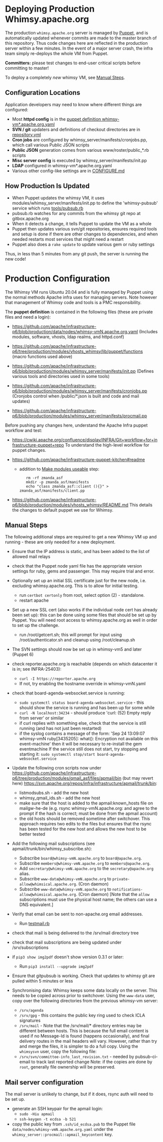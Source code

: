 Deploying Production Whimsy.apache.org
==========

The production `whimsy.apache.org` server is managed by [Puppet](puppetnode), and
is automatically updated whenever commits are made to the master branch
of this repository.  Thus code changes here are reflected in the production
server within a few minutes.  In the event of a major server crash, the
infra team simply re-deploys the whole VM from Puppet.

**Committers:** please test changes to end-user critical scripts before
committing to master!

To deploy a completely _new_ whimsy VM, see [Manual Steps](#manual-steps).

Configuration Locations
----
Application developers may need to know where different things are configured:

- Most **httpd config** is in the [puppet definition whimsy-vm*.apache.org.yaml](#puppetnode)
- **SVN / git** updaters and definitions of checkout directories are in [repository.yml](repository.yml)
- **Cron jobs** are configured by whimsy_server/manifests/cronjobs.pp, which call various Public JSON scripts
- **Public JSON** generation comes from various www/roster/public_*.rb scripts
- **Misc server config** is executed by whimsy_server/manifests/init.pp
- **LDAP** configured in whimsy-vm*.apache.org.yaml
- Various other config-like settings are in [CONFIGURE.md](./CONFIGURE.md)

How Production Is Updated
----

- When Puppet updates the whimsy VM, it uses modules/whimsy_server/manifests/init.pp
  to define the 'whimsy-pubsub' service which runs [tools/pubsub.rb](tools/pubsub.rb)
- pubsub.rb watches for any commits from the whimsy git repo at gitbox.apache.org
- When it detects a change, it tells Puppet to update the VM as a whole
- Puppet then updates various svn/git repositories, ensures required tools and setup
  is done if there are other changes to dependencies, and when needed restarts most
  services that might need a restart
- Puppet also does a `rake update` to update various gem or ruby settings

Thus, in less than 5 minutes from any git push, the server is running the new code!


Production Configuration
==========

The Whimsy VM runs Ubuntu 20.04 and is fully managed by Puppet using
the normal methods Apache infra uses for managing servers.  Note however
that management of Whimsy code and tools is a PMC responsibility.

<a name="puppetnode"></a>
The **puppet definition** is contained in the following files (these are private files and need a login):

 * https://github.com/apache/infrastructure-p6/blob/production/data/nodes/whimsy-vmN.apache.org.yaml (Includes modules, software, vhosts, ldap realms, and httpd.conf)

 * https://github.com/apache/infrastructure-p6/tree/production/modules/vhosts_whimsy/lib/puppet/functions (macro functions used above)

 * https://github.com/apache/infrastructure-p6/blob/production/modules/whimsy_server/manifests/init.pp (Defines various tools and directories used in some tools)

 * https://github.com/apache/infrastructure-p6/blob/production/modules/whimsy_server/manifests/cronjobs.pp (Cronjobs control when /public/*.json is built and code and mail updates)

 * https://github.com/apache/infrastructure-p6/blob/production/modules/whimsy_server/manifests/procmail.pp

Before pushing any changes here, understand the Apache Infra puppet workflow and test:

 * https://cwiki.apache.org/confluence/display/INFRA/Git+workflow+for+infrastructure-puppet+repo
   To understand the high-level workflow for puppet changes.

 * https://github.com/apache/infrastructure-puppet-kitchen#readme
   * addition to [Make modules useable](https://github.com/apache/infrastructure-puppet-kitchen#make-modules-useable) step:

            rm -rf zmanda_asf
            mkdir -p zmanda_asf/manifests
            echo "class zmanda_asf::client (){}" > zmanda_asf/manifests/client.pp

 * https://github.com/apache/infrastructure-p6/blob/production/modules/vhosts_whimsy/README.md
   This details the changes to default puppet we use for Whimsy.

Manual Steps
------------

The following additional steps are required to get a new Whimsy VM up
and running - these are only needed for a new deployment.

 * Ensure that the IP address is static, and has been added to the list of allowed mail relays
 * check that the Puppet node yaml file has the appropriate version settings for ruby, gems and passenger. This may require trial and error.
 * Optionally set up an initial SSL certificate just for the new node, i.e. excluding whimsy.apache.org. This is to allow for initial testing.
   * run `certbot certonly` from root, select option (2) - standalone.
   * restart apache
 * Set up a new SSL cert (also works if the individual node cert has already been set up): this can be done using some files that should be set up by Puppet. You will need root access to whimsy.apache.org as well in order to set up the challenge.
   * run /root/getcert.sh; this will prompt for input using /root/authenticator.sh and cleanup using /root/cleanup.sh

 * The SVN settings should now be set up in whimsy-vm5 and later (Puppet 6)

 * check reporter.apache.org is reachable (depends on which datacenter it is in; see INFRA-25403):
   * `curl -I https://reporter.apache.org`
   * If not, try enabling the hostname override in whimsy-vmN.yaml
 * check that board-agenda-websocket.service is running:
   * `sudo systemctl status board-agenda-websocket.service` - this should show the service is running and has been up for some while
   * `curl -N localhost:34234` - should produce 'curl: (52) Empty reply from server' or similar
   * if curl replies with something else, check that the service is still running (and has not just been restarted)
   * if the syslog contains a message of the form:
     'Sep 24 13:09:07 whimsy-vmN ruby[3435205]:   what():  Encryption not available on this event-machine'
     then it will be necessary to re-install the gem eventmachine
     If the service still does not start, try stopping and starting it:
     `sudo systemctl stop/start board-agenda-websocket.service`

 * Update the following cron scripts now under
    https://github.com/apache/infrastructure-p6/tree/production/modules/qmail_asf/files/apmail/bin
    (but may revert here) https://svn.apache.org/repos/infra/infrastructure/apmail/trunk/bin:
     * listmodsubs.sh - add the new host
     * whimsy_qmail_ids.sh - add the new host
     * make sure that the host is added to the apmail:known_hosts file on mailgw-he-de
     (e.g. rsync whimsy-vmN.apache.org: and agree to the prompt if the hash is correct; must be done from the apmail account)
     * the old hosts should be removed sometime after switchover. This approach requires two edits to the files
     but ensures that the rsync has been tested for the new host and allows the new host to be better tested

 * Add the following mail subscriptions (see apmail/trunk/bin/whimsy_subscribe.sh):
    * Subscribe `board@whimsy-vmN.apache.org` to `board@apache.org`.
    * Subscribe `members@whimsy-vmN.apache.org` to `members@apache.org`.
    * Add `secretary@whimsy-vmN.apache.org` to the `secretary@apache.org` alias.
    * Subscribe `www-data@whimsy-vmN.apache.org` to `private-allow@whimsical.apache.org`. (Cron daemon)
    * Subscribe `www-data@whimsy-vmN.apache.org` to `notifications-allow@whimsical.apache.org`. (Cron daemon)
  [Note that the `allow` subscriptions must use the physical host name; the others can use a DNS equivalent.]

 * Verify that email can be sent to non-apache.org email addresses.
   * Run [testmail.rb](tools/testmail.rb)

 * check that mail is being delivered to the /srv/mail directory tree

 * check that mail subscriptions are being updated under /srv/subscriptions

 * if `pip3 show img2pdf` doesn't show version 0.3.1 or later:
   * Run `pip3 install --upgrade img2pdf`

 * Ensure that gitpubsub is working. Check that updates to whimsy git are pulled within 5 minutes or less

 * Synchronising data: Whimsy keeps some data locally on the server. This needs to be copied across prior to switchover.
 Using the `www-data` user, copy over the following directories from
   the previous whimsy-vm server:
   * `/srv/agenda`
   * `/srv/gpg` - this contains the public key ring used to check ICLA signatures
   * `/srv/mail` - Note that the /srv/mail/* directory entries may be different between hosts.
     This is because the full email content is used if no Message-Id is found (happens occasionally),
     and final delivery routes in the mail headers will vary.
     However, rather than try and merge the files, it is simpler to do a full copy.
  Using the `whimsysvn` user, copy the following file:
   * `/srv/svn/committee-info_last_revision.txt` - needed by pubsub-ci-email to track last reported change
  Note: if the copies are done by `root`, generally file ownership will be preserved.

Mail server configuration
-------------------------
The mail server is unlikely to change, but if it does, rsync auth will need to be set up.
  * generate an SSH keypair for the apmail login:
    * `sudo -Hiu apmail`
    * `ssh-keygen -t ecdsa -b 521`
  * copy the public key from `.ssh/id_ecdsa.pub` to the Puppet file `data/nodes/whimsy-vmN.apache.org.yaml` under the `whimsy_server::procmail::apmail_keycontent` key.
